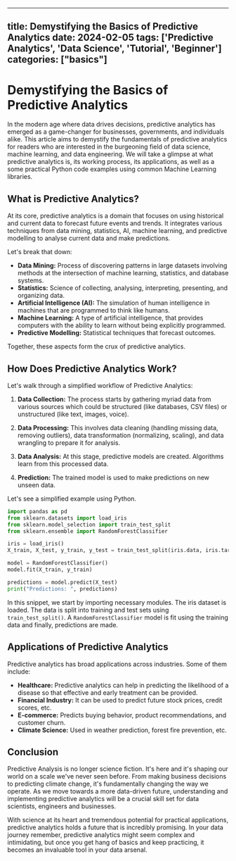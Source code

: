 
---
title: Demystifying the Basics of Predictive Analytics
date: 2024-02-05
tags: ['Predictive Analytics', 'Data Science', 'Tutorial', 'Beginner']
categories: ["basics"]
---


# Demystifying the Basics of Predictive Analytics

In the modern age where data drives decisions, predictive analytics has emerged as a game-changer for businesses, governments, and individuals alike. This article aims to demystify the fundamentals of predictive analytics for readers who are interested in the burgeoning field of data science, machine learning, and data engineering. We will take a glimpse at what predictive analytics is, its working process, its applications, as well as a some practical Python code examples using common Machine Learning libraries.

## What is Predictive Analytics?

At its core, predictive analytics is a domain that focuses on using historical and current data to forecast future events and trends. It integrates various techniques from data mining, statistics, AI, machine learning, and predictive modelling to analyse current data and make predictions.

Let's break that down:

- **Data Mining:** Process of discovering patterns in large datasets involving methods at the intersection of machine learning, statistics, and database systems.
- **Statistics:** Science of collecting, analysing, interpreting, presenting, and organizing data.
- **Artificial Intelligence (AI):** The simulation of human intelligence in machines that are programmed to think like humans.
- **Machine Learning:** A type of artificial intelligence, that provides computers with the ability to learn without being explicitly programmed. 
- **Predictive Modelling:** Statistical techniques that forecast outcomes.

Together, these aspects form the crux of predictive analytics.

## How Does Predictive Analytics Work?

Let's walk through a simplified workflow of Predictive Analytics:

1. **Data Collection:** The process starts by gathering myriad data from various sources which could be structured (like databases, CSV files) or unstructured (like text, images, voice).

2. **Data Processing:** This involves data cleaning (handling missing data, removing outliers), data transformation (normalizing, scaling), and data wrangling to prepare it for analysis.

3. **Data Analysis:** At this stage, predictive models are created. Algorithms learn from this processed data.

4. **Prediction:** The trained model is used to make predictions on new unseen data.

Let's see a simplified example using Python.

```python
import pandas as pd
from sklearn.datasets import load_iris
from sklearn.model_selection import train_test_split
from sklearn.ensemble import RandomForestClassifier

iris = load_iris()
X_train, X_test, y_train, y_test = train_test_split(iris.data, iris.target, test_size=0.3, random_state=42)

model = RandomForestClassifier()
model.fit(X_train, y_train)

predictions = model.predict(X_test)
print("Predictions: ", predictions)
```

In this snippet, we start by importing necessary modules. The iris dataset is loaded. The data is split into training and test sets using `train_test_split()`. A `RandomForestClassifier` model is fit using the training data and finally, predictions are made.

## Applications of Predictive Analytics

Predictive analytics has broad applications across industries. Some of them include:

- **Healthcare:** Predictive analytics can help in predicting the likelihood of a disease so that effective and early treatment can be provided.
- **Financial Industry:** It can be used to predict future stock prices, credit scores, etc.
- **E-commerce:** Predicts buying behavior, product recommendations, and customer churn.
- **Climate Science:** Used in weather prediction, forest fire prevention, etc.

## Conclusion

Predictive Analysis is no longer science fiction. It's here and it's shaping our world on a scale we've never seen before. From making business decisions to predicting climate change, it's fundamentally changing the way we operate. As we move towards a more data-driven future, understanding and implementing predictive analytics will be a crucial skill set for data scientists, engineers and businesses.

With science at its heart and tremendous potential for practical applications, predictive analytics holds a future that is incredibly promising. In your data journey remember, predictive analytics might seem complex and intimidating, but once you get hang of basics and keep practicing, it becomes an invaluable tool in your data arsenal.